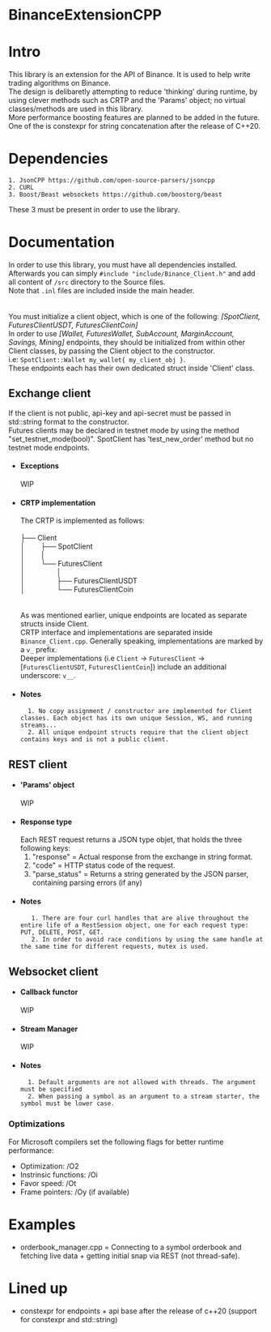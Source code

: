 BinanceExtensionCPP
=

# Intro 

This library is an extension for the API of Binance. It is used to help write trading algorithms on Binance. 
<br />The design is delibaretly attempting to reduce 'thinking' during runtime, by using clever methods such as CRTP and the 'Params' object; no virtual classes/methods are used in this library.
<br /> More performance boosting features are planned to be added in the future. One of the is constexpr for string concatenation after the release of C++20.
# Dependencies

	1. JsonCPP https://github.com/open-source-parsers/jsoncpp
	2. CURL 
	3. Boost/Beast websockets https://github.com/boostorg/beast

These 3 must be present in order to use the library.


# Documentation
In order to use this library, you must have all dependencies installed. Afterwards you can simply `#include "include/Binance_Client.h"` and add all content of `/src` directory to the Source files. 
<br />Note that `.inl` files are included inside the main header.
<br /> <br />
<br />You must initialize a client object, which is one of the following: *[SpotClient, FuturesClientUSDT, FuturesClientCoin]*
<br /> In order to use *[Wallet, FuturesWallet, SubAccount, MarginAccount, Savings, Mining]* endpoints, they should be initialized from within other Client classes, by passing the Client object to the constructor.					
i.e: `SpotClient::Wallet my_wallet{ my_client_obj }`. 
<br /> These endpoints each has their own dedicated struct inside 'Client' class.

## Exchange client
If the client is not public, api-key and api-secret must be passed in std::string format to the constructor.
<br />Futures clients may be declared in testnet mode by using the method "set_testnet_mode(bool)". SpotClient has 'test_new_order' method but no testnet mode endpoints.
- #### Exceptions
	WIP
    
- #### CRTP implementation
	The CRTP is implemented as follows:
    <br />
    <br />├── Client
    <br />│        ├── SpotClient
    <br />│        │
    <br />│           └── FuturesClient
    <br />│                │
    <br />│                ├── FuturesClientUSDT
    <br />│                └── FuturesClientCoin
    <br />
    <br /> 
    <br /> 
    As was mentioned earlier, unique endpoints are located as separate structs inside Client.
	<br /> CRTP interface and implementations are separated inside `Binance_Client.cpp`. Generally speaking, implementations are marked by a `v_` prefix.
    <br /> Deeper implementations (i.e `Client` -> `FuturesClient` -> [`FuturesClientUSDT`, `FuturesClientCoin`]) include an additional underscore: `v__`.

- #### Notes
		1. No copy assignment / constructor are implemented for Client classes. Each object has its own unique Session, WS, and running streams...
		2. All unique endpoint structs require that the client object contains keys and is not a public client.

## REST client
- #### 'Params' object
	WIP
- #### Response type
	Each REST request returns a JSON type objet, that holds the three following keys:
    1. "response" = Actual response from the exchange in string format.
    2. "code" = HTTP status code of the request.
    3. "parse_status" = Returns a string generated by the JSON parser, containing parsing errors (if any)
- #### Notes
   		 1. There are four curl handles that are alive throughout the entire life of a RestSession object, one for each request type: PUT, DELETE, POST, GET.
   		 2. In order to avoid race conditions by using the same handle at the same time for different requests, mutex is used.
## Websocket client
- #### Callback functor
	WIP
- #### Stream Manager
	WIP
- #### Notes
		1. Default arguments are not allowed with threads. The argument must be specified
		2. When passing a symbol as an argument to a stream starter, the symbol must be lower case.

### Optimizations
For Microsoft compilers set the following flags for better runtime performance:
* Optimization: /O2
* Instrinsic functions: /Oi
* Favor speed: /Ot
* Frame pointers: /Oy (if available)

# Examples
* orderbook_manager.cpp = Connecting to a symbol orderbook and fetching live data + getting initial snap via REST (not thread-safe).


# Lined up
* constexpr for endpoints + api base after the release of c++20 (support for constexpr and std::string)
